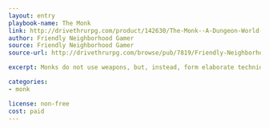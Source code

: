 ```yaml
---
layout: entry
playbook-name: The Monk
link: http://drivethrurpg.com/product/142630/The-Monk--A-Dungeon-World-Playbook
author: Friendly Neighborhood Gamer
source: Friendly Neighborhood Gamer
source-url: http://drivethrurpg.com/browse/pub/7819/Friendly-Neighborhood-Gamer

excerpt: Monks do not use weapons, but, instead, form elaborate techniques of martial prowess by merging known tags together.

categories:
- monk

license: non-free
cost: paid
---
```

